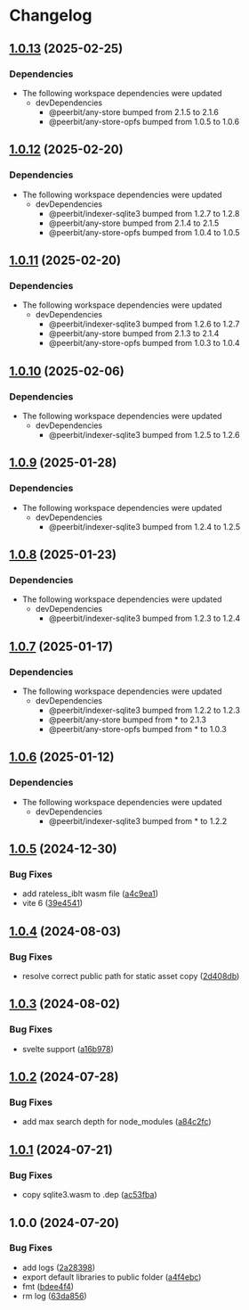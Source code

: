 # Changelog

## [1.0.13](https://github.com/dao-xyz/peerbit/compare/vite-v1.0.12...vite-v1.0.13) (2025-02-25)


### Dependencies

* The following workspace dependencies were updated
  * devDependencies
    * @peerbit/any-store bumped from 2.1.5 to 2.1.6
    * @peerbit/any-store-opfs bumped from 1.0.5 to 1.0.6

## [1.0.12](https://github.com/dao-xyz/peerbit/compare/vite-v1.0.11...vite-v1.0.12) (2025-02-20)


### Dependencies

* The following workspace dependencies were updated
  * devDependencies
    * @peerbit/indexer-sqlite3 bumped from 1.2.7 to 1.2.8
    * @peerbit/any-store bumped from 2.1.4 to 2.1.5
    * @peerbit/any-store-opfs bumped from 1.0.4 to 1.0.5

## [1.0.11](https://github.com/dao-xyz/peerbit/compare/vite-v1.0.10...vite-v1.0.11) (2025-02-20)


### Dependencies

* The following workspace dependencies were updated
  * devDependencies
    * @peerbit/indexer-sqlite3 bumped from 1.2.6 to 1.2.7
    * @peerbit/any-store bumped from 2.1.3 to 2.1.4
    * @peerbit/any-store-opfs bumped from 1.0.3 to 1.0.4

## [1.0.10](https://github.com/dao-xyz/peerbit/compare/vite-v1.0.9...vite-v1.0.10) (2025-02-06)


### Dependencies

* The following workspace dependencies were updated
  * devDependencies
    * @peerbit/indexer-sqlite3 bumped from 1.2.5 to 1.2.6

## [1.0.9](https://github.com/dao-xyz/peerbit/compare/vite-v1.0.8...vite-v1.0.9) (2025-01-28)


### Dependencies

* The following workspace dependencies were updated
  * devDependencies
    * @peerbit/indexer-sqlite3 bumped from 1.2.4 to 1.2.5

## [1.0.8](https://github.com/dao-xyz/peerbit/compare/vite-v1.0.7...vite-v1.0.8) (2025-01-23)


### Dependencies

* The following workspace dependencies were updated
  * devDependencies
    * @peerbit/indexer-sqlite3 bumped from 1.2.3 to 1.2.4

## [1.0.7](https://github.com/dao-xyz/peerbit/compare/vite-v1.0.6...vite-v1.0.7) (2025-01-17)


### Dependencies

* The following workspace dependencies were updated
  * devDependencies
    * @peerbit/indexer-sqlite3 bumped from 1.2.2 to 1.2.3
    * @peerbit/any-store bumped from * to 2.1.3
    * @peerbit/any-store-opfs bumped from * to 1.0.3

## [1.0.6](https://github.com/dao-xyz/peerbit/compare/vite-v1.0.5...vite-v1.0.6) (2025-01-12)


### Dependencies

* The following workspace dependencies were updated
  * devDependencies
    * @peerbit/indexer-sqlite3 bumped from * to 1.2.2

## [1.0.5](https://github.com/dao-xyz/peerbit/compare/vite-v1.0.4...vite-v1.0.5) (2024-12-30)


### Bug Fixes

* add rateless_iblt wasm file ([a4c9ea1](https://github.com/dao-xyz/peerbit/commit/a4c9ea1473b974c5c1b0bb5d617a7c02ca564656))
* vite 6 ([39e4541](https://github.com/dao-xyz/peerbit/commit/39e4541074a2d3f8ab03b3ce01947aaad7f31a99))

## [1.0.4](https://github.com/dao-xyz/peerbit/compare/vite-v1.0.3...vite-v1.0.4) (2024-08-03)


### Bug Fixes

* resolve correct public path for static asset copy ([2d408db](https://github.com/dao-xyz/peerbit/commit/2d408db7b1554aab2a148830178748530c6faf4f))

## [1.0.3](https://github.com/dao-xyz/peerbit/compare/vite-v1.0.2...vite-v1.0.3) (2024-08-02)


### Bug Fixes

* svelte support ([a16b978](https://github.com/dao-xyz/peerbit/commit/a16b97866333482c1d35fd475eb213c85b27208a))

## [1.0.2](https://github.com/dao-xyz/peerbit/compare/vite-v1.0.1...vite-v1.0.2) (2024-07-28)


### Bug Fixes

* add max search depth for node_modules ([a84c2fc](https://github.com/dao-xyz/peerbit/commit/a84c2fcbc5405a3978b930ea50dbfca838162d23))

## [1.0.1](https://github.com/dao-xyz/peerbit/compare/vite-v1.0.0...vite-v1.0.1) (2024-07-21)


### Bug Fixes

* copy sqlite3.wasm to .dep ([ac53fba](https://github.com/dao-xyz/peerbit/commit/ac53fba4d3d49b253ef6a952edbda60025a2921d))

## 1.0.0 (2024-07-20)


### Bug Fixes

* add logs ([2a28398](https://github.com/dao-xyz/peerbit/commit/2a283982da47bd506a643ca52f2c064a1154a207))
* export default libraries to public folder ([a4f4ebc](https://github.com/dao-xyz/peerbit/commit/a4f4ebce44f1f123d7ef714d6cf07da8865d0731))
* fmt ([bdee4f4](https://github.com/dao-xyz/peerbit/commit/bdee4f4943fcabd21c53a4f37dba17d04cea2577))
* rm log ([63da856](https://github.com/dao-xyz/peerbit/commit/63da85622e8fa38f7af038e0e7c4a687b52945a6))
